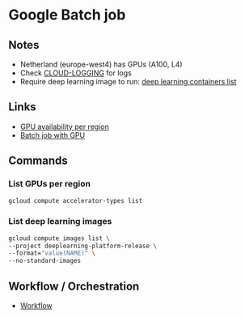 # Google Batch job

## Notes

* Netherland (europe-west4) has GPUs (A100, L4)
* Check [CLOUD-LOGGING](https://console.cloud.google.com/logs/query;query=SEARCH%2528%22spellcheck%22%2529;cursorTimestamp=2024-08-14T11:21:32.485988660Z;duration=PT1H?referrer=search&project=robotoff) for logs
* Require deep learning image to run: [deep learning containers list](https://cloud.google.com/deep-learning-containers/docs/choosing-container#pytorch)

## Links

* [GPU availability per region](https://cloud.google.com/compute/docs/gpus/gpu-regions-zones)
* [Batch job with GPU](https://cloud.google.com/batch/docs/create-run-job-gpus#create-job-gpu-examples)

## Commands

### List GPUs per region
```bash
gcloud compute accelerator-types list
```

### List deep learning images
```bash
gcloud compute images list \
--project deeplearning-platform-release \
--format="value(NAME)" \
--no-standard-images
```

## Workflow / Orchestration

* [Workflow](https://cloud.google.com/workflows/docs/overview)